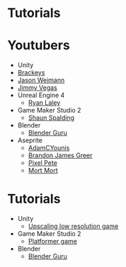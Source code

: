 # Tutorials

# Youtubers
 * Unity
  * [Brackeys](https://www.youtube.com/user/Brackeys)
  * [Jason Weimann](https://www.youtube.com/channel/UCX_b3NNQN5bzExm-22-NVVg)
  * [Jimmy Vegas](https://www.youtube.com/channel/UCRMXHQ2rJ9_0CHS7mhL7erg)
* Unreal Engine 4
  * [Ryan Laley](https://www.youtube.com/channel/UCsS5i15vvUbwfr_1JdRKCAA)
* Game Maker Studio 2
  * [Shaun Spalding](https://www.youtube.com/user/999Greyfox)
* Blender
  * [Blender Guru](https://www.youtube.com/user/AndrewPPrice)
* Aseprite
  * [AdamCYounis](https://www.youtube.com/channel/UC08QfQDLAd9D7aYPFgBUIng)
  * [Brandon James Greer](https://www.youtube.com/channel/UCC26K7LTSrJK0BPAUyyvtQg)
  * [Pixel Pete](https://www.youtube.com/user/MilkoDaily)
  * [Mort Mort](https://www.youtube.com/user/atMNRArt)
 
 # Tutorials
* Unity
  * [Upscaling low resolution game](https://itch.io/t/129513/unity-guide-upscaling-your-low-rez-game)
* Game Maker Studio 2
  * [Platformer game](https://www.youtube.com/playlist?list=PLPRT_JORnIupqWsjRpJZjG07N01Wsw_GJ)
* Blender
  * [Blender Guru](https://www.youtube.com/user/AndrewPPrice)
